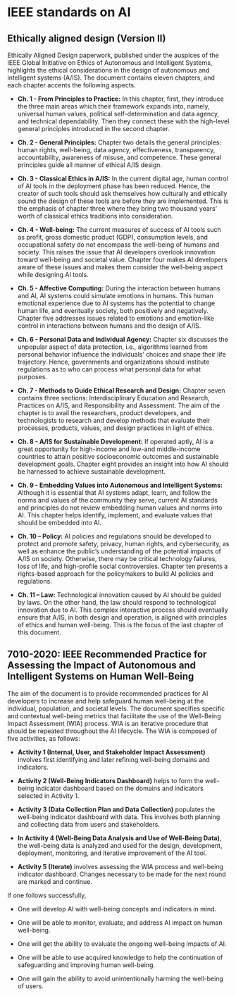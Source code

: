 # IEEE standards on AI

## Ethically aligned design (Version II)

Ethically Aligned Design paperwork, published under the auspices of the IEEE Global Initiative on Ethics of Autonomous and Intelligent Systems, highlights the ethical considerations in the design of autonomous and intelligent systems (A/IS). The document contains eleven chapters, and each chapter accents the following aspects.

* **Ch. 1 - From Principles to Practice:** In this chapter, first, they introduce the three main areas which their framework expands into, namely, universal human values, political self-determination and data agency, and technical dependability. Then they connect these with the high-level general principles introduced in the second chapter. 

* **Ch. 2 - General Principles:** Chapter two details the general principles: human rights, well-being, data agency, effectiveness, transparency, accountability, awareness of misuse, and competence. These general principles guide all manner of ethical A/IS design.

* **Ch. 3 - Classical Ethics in A/IS:**  In the current digital age, human control of AI tools in the deployment phase has been reduced. Hence, the creator of such tools should ask themselves how culturally and ethically sound the design of these tools are before they are implemented. This is the emphasis of chapter three where they bring two thousand years’ worth of classical ethics traditions into consideration.

* **Ch. 4 - Well-being:** The current measures of success of AI tools such as profit, gross domestic product (GDP), consumption levels, and occupational safety do not encompass the well-being of humans and society. This raises the issue that AI developers overlook innovation toward well-being and societal value. Chapter four makes AI developers aware of these issues and makes them consider the well-being aspect while designing AI tools.

* **Ch. 5 - Affective Computing:** During the interaction between humans and AI, AI systems could simulate emotions in humans. This human emotional experience due to AI systems has the potential to change human life, and eventually society, both positively and negatively. Chapter five addresses issues related to emotions and emotion-like control in interactions between humans and the design of A/IS.

* **Ch. 6 - Personal Data and Individual Agency:** Chapter six discusses the unpopular aspect of data protection, i.e., algorithms learned from personal behavior influence the individuals’ choices and shape their life trajectory. Hence, governments and organizations should institute regulations as to who can process what personal data for what purposes. 

* **Ch. 7 - Methods to Guide Ethical Research and Design:** Chapter seven contains three sections: Interdisciplinary Education and Research, Practices on A/IS, and Responsibility and Assessment. The aim of the chapter is to avail the researchers, product developers, and technologists to research and develop methods that evaluate their processes, products, values, and design practices in light of ethics.

* **Ch. 8 - A/IS for Sustainable Development:** If operated aptly, AI is a great opportunity for high-income and low-and middle-income countries to attain positive socioeconomic outcomes and sustainable development goals. Chapter eight provides an insight into how AI should be harnessed to achieve sustainable development.

* **Ch. 9 - Embedding Values into Autonomous and Intelligent Systems:** Although it is essential that AI systems adapt, learn, and follow the norms and values of the community they serve, current AI standards and principles do not review embedding human values and norms into AI. This chapter helps identify, implement, and evaluate values that should be embedded into AI. 

* **Ch. 10 – Policy:** AI policies and regulations should be developed to protect and promote safety, privacy, human rights, and cybersecurity, as well as enhance the public’s understanding of the potential impacts of A/IS on society. Otherwise, there may be critical technology failures, loss of life, and high-profile social controversies. Chapter ten presents a rights-based approach for the policymakers to build AI policies and regulations.

* **Ch. 11 – Law:** Technological innovation caused by AI should be guided by laws. On the other hand, the law should respond to technological innovation due to AI. This complex interactive process should eventually ensure that A/IS, in both design and operation, is aligned with principles of ethics and human well-being. This is the focus of the last chapter of this document.


## 7010-2020: IEEE Recommended Practice for Assessing the Impact of Autonomous and Intelligent Systems on Human Well-Being

The aim of the document is to provide recommended practices for AI developers to increase and help safeguard human well-being at the individual, population, and societal levels. The document specifies specific and contextual well-being metrics that facilitate the use of the Well-Being Impact Assessment (WIA) process. WIA is an iterative procedure that should be repeated throughout the AI lifecycle. The WIA is composed of five activities, as follows:

* **Activity 1 (Internal, User, and Stakeholder Impact Assessment)** involves first identifying and later refining well-being domains and indicators.

* **Activity 2 (Well-Being Indicators Dashboard)** helps to form the well-being indicator dashboard based on the domains and indicators selected in Activity 1.

* **Activity 3 (Data Collection Plan and Data Collection)** populates the well-being indicator dashboard with data. This involves both planning and collecting data from users and stakeholders.

* **In Activity 4 (Well-Being Data Analysis and Use of Well-Being Data)**, the well-being data is analyzed and used for the design, development, deployment, monitoring, and iterative improvement of the AI tool.

* **Activity 5 (Iterate)** involves assessing the WIA process and well-being indicator dashboard. Changes necessary to be made for the next round are marked and continue.

If one follows successfully,

* One will develop AI with well-being concepts and indicators in mind.

* One will be able to monitor, evaluate, and address AI impact on human well-being.

* One will get the ability to evaluate the ongoing well-being impacts of AI.

* One will be able to use acquired knowledge to help the continuation of safeguarding and improving human well-being.

* One will gain the ability to avoid unintentionally harming the well-being of users.
